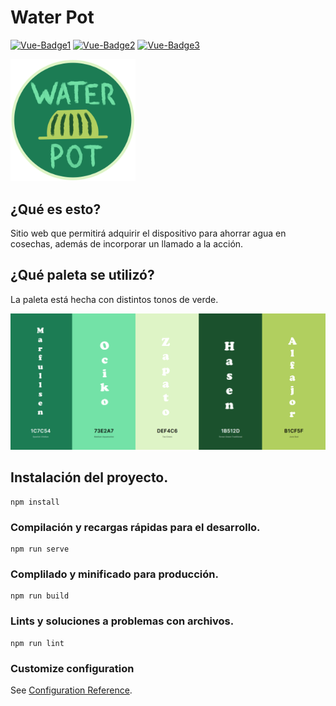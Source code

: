 # Water Pot
[![Vue-Badge1](https://img.shields.io/badge/Vue-3.2.4-blue.svg)](https://github.com/vuejs/vue)
[![Vue-Badge2](https://img.shields.io/badge/Vue--CLI-4.5.13-brightgreen.svg)](https://github.com/vuejs/vue)
[![Vue-Badge3](https://img.shields.io/badge/Vue--router-4.0.11-yellow.svg)](https://github.com/vuejs/vue)

<img src="./docs/img/logo-water-pot.png" width="200" alt="Water-pot-logo">

## ¿Qué es esto?
Sitio web que permitirá adquirir el dispositivo para ahorrar agua en cosechas, además de incorporar un llamado a la acción.

## ¿Qué paleta se utilizó?
La paleta está hecha con distintos tonos de verde.

[![Paleta-colores-verdes](./docs/img/paleta-colores-verdes.png)](https://coolors.co/)

## Instalación del proyecto.
```
npm install
```

### Compilación y recargas rápidas para el desarrollo.
```
npm run serve
```

### Complilado y minificado para producción.
```
npm run build
```

### Lints y soluciones a problemas con archivos.
```
npm run lint
```

### Customize configuration
See [Configuration Reference](https://cli.vuejs.org/config/).
